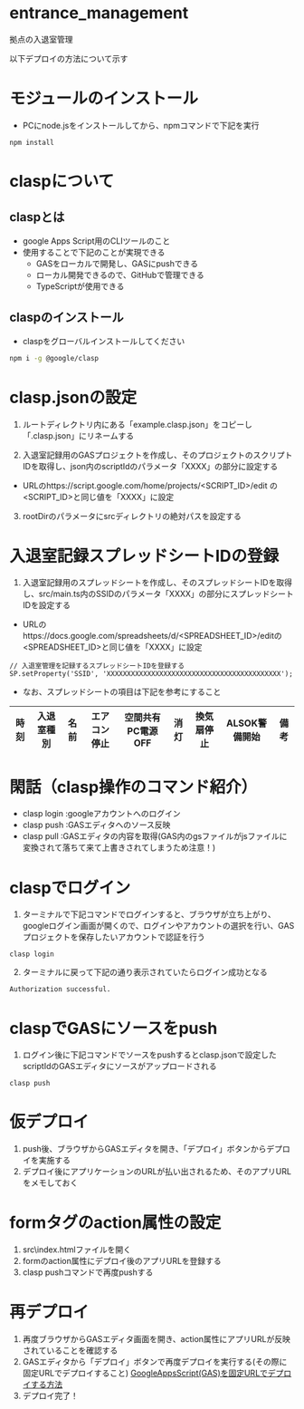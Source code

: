 # entrance_management
拠点の入退室管理

以下デプロイの方法について示す
# モジュールのインストール
- PCにnode.jsをインストールしてから、npmコマンドで下記を実行
```
npm install
```

# claspについて
## claspとは
- google Apps Script用のCLIツールのこと
- 使用することで下記のことが実現できる
  - GASをローカルで開発し、GASにpushできる
  - ローカル開発できるので、GitHubで管理できる
  - TypeScriptが使用できる

## claspのインストール
- claspをグローバルインストールしてください
```bash
npm i -g @google/clasp
```

# clasp.jsonの設定
1. ルートディレクトリ内にある「example.clasp.json」をコピーし「.clasp.json」にリネームする

2. 入退室記録用のGASプロジェクトを作成し、そのプロジェクトのスクリプトIDを取得し、json内のscriptIdのパラメータ「XXXX」の部分に設定する

- URLのhttps://script.google.com/home/projects/<SCRIPT_ID>/edit の<SCRIPT_ID>と同じ値を「XXXX」に設定

3. rootDirのパラメータにsrcディレクトリの絶対パスを設定する

# 入退室記録スプレッドシートIDの登録
1. 入退室記録用のスプレッドシートを作成し、そのスプレッドシートIDを取得し、src/main.ts内のSSIDのパラメータ「XXXX」の部分にスプレッドシートIDを設定する

- URLのhttps://docs.google.com/spreadsheets/d/<SPREADSHEET_ID>/editの<SPREADSHEET_ID>と同じ値を「XXXX」に設定

```
// 入退室管理を記録するスプレッドシートIDを登録する
SP.setProperty('SSID', 'XXXXXXXXXXXXXXXXXXXXXXXXXXXXXXXXXXXXXXXXXXX');
```

- なお、スプレッドシートの項目は下記を参考にすること

| 時刻  | 入退室種別 | 名前 | エアコン停止 | 空間共有PC電源OFF | 消灯 | 換気扇停止 | ALSOK警備開始 | 備考 |
| ------------- | ------------- | ------------- | ------------- | ------------- | ------------- | ------------- | ------------- | ------------- |

# 閑話（clasp操作のコマンド紹介）
- clasp login :googleアカウントへのログイン
- clasp push  :GASエディタへのソース反映
- clasp pull  :GASエディタの内容を取得(GAS内のgsファイルがjsファイルに変換されて落ちて来て上書きされてしまうため注意！)

# claspでログイン
1. ターミナルで下記コマンドでログインすると、ブラウザが立ち上がり、googleログイン画面が開くので、ログインやアカウントの選択を行い、GASプロジェクトを保存したいアカウントで認証を行う

```
clasp login
```

2. ターミナルに戻って下記の通り表示されていたらログイン成功となる

```
Authorization successful.
```

# claspでGASにソースをpush
1. ログイン後に下記コマンドでソースをpushするとclasp.jsonで設定したscriptIdのGASエディタにソースがアップロードされる

```
clasp push
```

# 仮デプロイ
1. push後、ブラウザからGASエディタを開き、「デプロイ」ボタンからデプロイを実施する
2. デプロイ後にアプリケーションのURLが払い出されるため、そのアプリURLをメモしておく

# formタグのaction属性の設定
1. src\index.htmlファイルを開く
2. formのaction属性にデプロイ後のアプリURLを登録する
3. clasp pushコマンドで再度pushする

# 再デプロイ
1. 再度ブラウザからGASエディタ画面を開き、action属性にアプリURLが反映されていることを確認する
2. GASエディタから「デプロイ」ボタンで再度デプロイを実行する(その際に固定URLでデプロイすること)
[GoogleAppsScript(GAS)を固定URLでデプロイする方法](https://codeaid.jp/gas-deploy/)
3. デプロイ完了！


